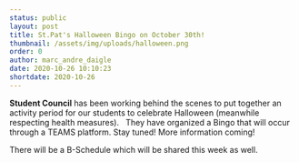 ```yaml
---
status: public
layout: post
title: St.Pat's Halloween Bingo on October 30th!
thumbnail: /assets/img/uploads/halloween.png
order: 0
author: marc_andre_daigle
date: 2020-10-26 10:10:23
shortdate: 2020-10-26
---
```

**Student Council** has been working behind the scenes to put together an activity period for our students to celebrate Halloween (meanwhile respecting health measures).   They have organized a Bingo that will occur through a TEAMS platform.  Stay tuned!  More information coming!  

There will be a B-Schedule which will be shared this week as well.